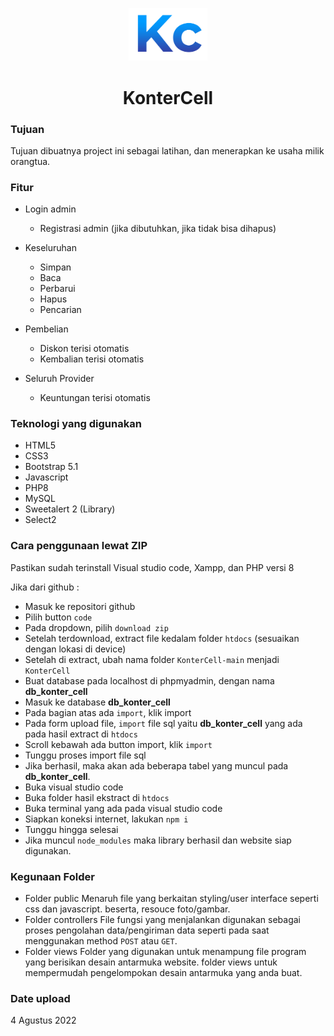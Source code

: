 <p align="center">
   <img width="25%" src="./public/img/icon2.png">
   <h1 align="center"> KonterCell </h1>
</p>

### Tujuan

Tujuan dibuatnya project ini sebagai latihan, dan menerapkan ke usaha milik orangtua.

### Fitur

- Login admin
  - Registrasi admin (jika dibutuhkan, jika tidak bisa dihapus)
  
- Keseluruhan
  - Simpan
  - Baca
  - Perbarui
  - Hapus
  - Pencarian
  
- Pembelian
  - Diskon terisi otomatis
  - Kembalian terisi otomatis

- Seluruh Provider
  - Keuntungan terisi otomatis

### Teknologi yang digunakan

- HTML5
- CSS3
- Bootstrap 5.1
- Javascript
- PHP8
- MySQL 
- Sweetalert 2 (Library)
- Select2
  
### Cara penggunaan lewat ZIP

Pastikan sudah terinstall Visual studio code, Xampp, dan PHP versi 8

Jika dari github : 

- Masuk ke repositori github
- Pilih button `code`
- Pada dropdown, pilih `download zip`
- Setelah terdownload, extract file kedalam folder `htdocs` (sesuaikan dengan lokasi di device)
- Setelah di extract, ubah nama folder `KonterCell-main` menjadi `KonterCell`
- Buat database pada localhost di phpmyadmin, dengan nama **db_konter_cell**
- Masuk ke database **db_konter_cell**
- Pada bagian atas ada `import`, klik import
- Pada form upload file, `import` file sql yaitu **db_konter_cell** yang ada pada hasil extract di `htdocs`
- Scroll kebawah ada button import, klik `import`
- Tunggu proses import file sql
- Jika berhasil, maka akan ada beberapa tabel yang muncul pada **db_konter_cell**.
- Buka visual studio code
- Buka folder hasil ekstract di `htdocs`
- Buka terminal yang ada pada visual studio code
- Siapkan koneksi internet, lakukan `npm i`
- Tunggu hingga selesai
- Jika muncul `node_modules` maka library berhasil dan website siap digunakan.

### Kegunaan Folder
- Folder public
  Menaruh file yang berkaitan styling/user interface seperti css dan javascript. beserta, resouce foto/gambar.
- Folder controllers
  File fungsi yang menjalankan digunakan sebagai proses pengolahan data/pengiriman data seperti pada saat menggunakan method `POST` atau `GET`.
- Folder views
  Folder yang digunakan untuk menampung file program yang berisikan desain antarmuka website. folder views untuk mempermudah pengelompokan desain antarmuka yang anda buat.

### Date upload
4 Agustus 2022